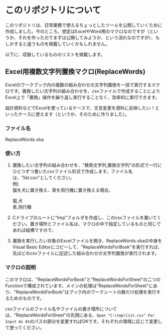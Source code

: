 # このリポジトリについて
このリポジトリは、日常業務で使えるちょっとしたツールを公開していくために作成しました。今のところ、想定はExcelやWord用のマクロなのですが（というか、それを作ったのでまずは公開してみようか、という流れなのですが）、もしかすると違うものを掲載していくかもしれません。

以下に、収録しているもののリストを掲載します。

## Excel用複数文字列置換マクロ(ReplaceWords)
Excelのワークブック内の複数の組み合わせの文字列置換を一括で実行するマクロです。置換したい文字列の組み合わせを、csvファイルで作成することによりExcel上で「置換」操作を繰り返し実行することなく、効率的に実行できます。

設計資料などでExcelを使っているケースで、文言変更を資料に反映したい！といったケースに使えます（というか、そのために作りました）。

### ファイル名
ReplaceWords.vba

### 使い方
1. 置換したい文字列の組み合わせを、"検索文字列,置換文字列"の形式で一行にひとつずつ書いたcsvファイル形式で作成します。ファイル名は、"list.csv"としてください。  
	例)  
	猫を犬に置き換え、車を飛行機に置き換える場合。  

	猫,犬  
	車,飛行機

1. Cドライブのルートに"tmp"フォルダを作成し、このcsvファイルを置いてください。置き場所とファイル名は、マクロの中で指定しているものと同じであれば結構ですので、
1. 置換を実行したい対象のExcelファイルを開き、ReplaceWords.vbaの中身をVisual Basic Editorにコピーして、"ReplaceWordsForBook"を実行すれば、先ほどのcsvファイルに記述した組み合わせの文字列置換が実行されます。

### マクロの説明
このマクロは、"ReplaceWordsForBook"と"ReplaceWordsForSheet"の二つのFunctionで構成されています。メインの処理は"ReplaceWordsForSheet"にあり、"ReplaceWordsForBook"はブック内のワークシートの数だけ処理を実行するためのものです。

csvファイルのファイル名やファイルの置き場所については、"ReplaceWordsForSheet"の先頭にある、`Open "C:\tmp\list.csv" For Input As #1`のパスの部分を変更すればOKです。それぞれの環境に応じて変更して使ってください。

